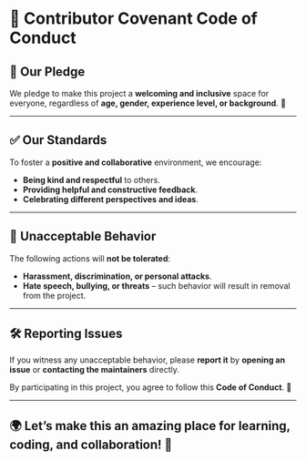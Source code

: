 # 📜 Contributor Covenant Code of Conduct

## 🌟 Our Pledge

We pledge to make this project a **welcoming and inclusive** space for everyone, regardless of **age, gender, experience level, or background**. 💙

---

## ✅ Our Standards

To foster a **positive and collaborative** environment, we encourage:

- **Being kind and respectful** to others.  
- **Providing helpful and constructive feedback**.  
- **Celebrating different perspectives and ideas**.  

---

## 🚫 Unacceptable Behavior

The following actions will **not be tolerated**:

- **Harassment, discrimination, or personal attacks**.  
- **Hate speech, bullying, or threats** – such behavior will result in removal from the project.  

---

## 🛠️ Reporting Issues

If you witness any unacceptable behavior, please **report it** by **opening an issue** or **contacting the maintainers** directly.

By participating in this project, you agree to follow this **Code of Conduct**. 💙

---

## 🌍 Let’s make this an amazing place for **learning, coding, and collaboration**! 🚀

